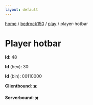 ```yaml
---
layout: default
---
```


[home](/)  /  [bedrock150](/protocol/bedrock150)  /  [play](/protocol/bedrock150/play)  /  player-hotbar

# Player hotbar

**Id**: 48

**Id** (hex): 30

**Id** (bin): 00110000

**Clientbound**: ✖️

**Serverbound**: ✖️
